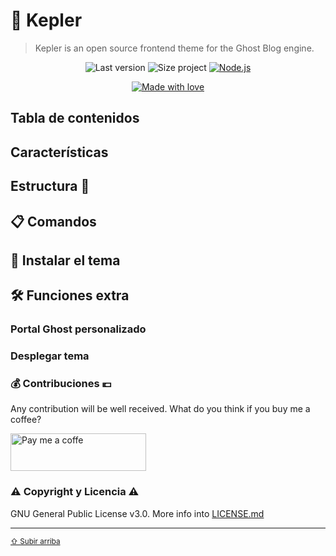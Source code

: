 # 🚀 Kepler
> Kepler is an open source frontend theme for the Ghost Blog engine.

<p align="center">
    <img src="https://img.shields.io/github/package-json/v/ivangil-dev/Kepler?label=Version&style=flat-square" alt="Last version">
    <img src="https://img.shields.io/github/languages/code-size/ivangil-dev/kepler?color=green&label=Size&style=flat-square" alt="Size project">
    <a href="https://nodejs.org/es/download/">
    <img src="https://img.shields.io/badge/Node.js-14.16.1-green?style=flat-square" alt="Node.js" />
    </a>
</p>
<p align="center">
  <a href="mailto:soporte@ivangil.es">
    <img src="http://ForTheBadge.com/images/badges/built-with-love.svg" alt="Made with love" />
  </a>
</p>

<div id="contents"></div>

## Tabla de contenidos

## Características

## Estructura :wrench:

## :clipboard: Comandos 

## :pushpin: Instalar el tema

## :hammer_and_wrench: Funciones extra

### Portal Ghost personalizado

### Desplegar tema

### :moneybag: Contribuciones :euro:

Any contribution will be well received. What do you think if you buy me a coffee?

<a href="https://www.buymeacoffee.com/Ivangil" target="_blank">
  <img src="https://cdn.buymeacoffee.com/buttons/v2/default-yellow.png" alt="Pay me a coffe" style="height: 60px !important;width: 217px !important;" >
</a>

### :warning: Copyright y Licencia :warning:

GNU General Public License v3.0. More info into [LICENSE.md](LICENSE.md)

---
<sub>[⇧ Subir arriba](#contents)</sub>
